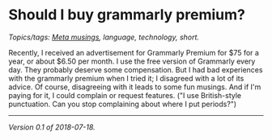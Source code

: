 Should I buy grammarly premium?  
=================================

*Topics/tags: [Meta musings](index-meta), language, technology, short.*

Recently, I received an advertisement for Grammarly Premium for $75 for
a year, or about $6.50 per month.  I use the free version of Grammarly 
every day.  They probably deserve some compensation.  But I had bad
experiences with the grammarly premium when I tried it; I disagreed with
a lot of its advice.  Of course, disagreeing with it leads to some fun
musings.  And if I'm paying for it, I could complain or request features.
("I use British-style punctuation.  Can you stop complaining about where
I put periods?")

---

*Version 0.1 of 2018-07-18.*
